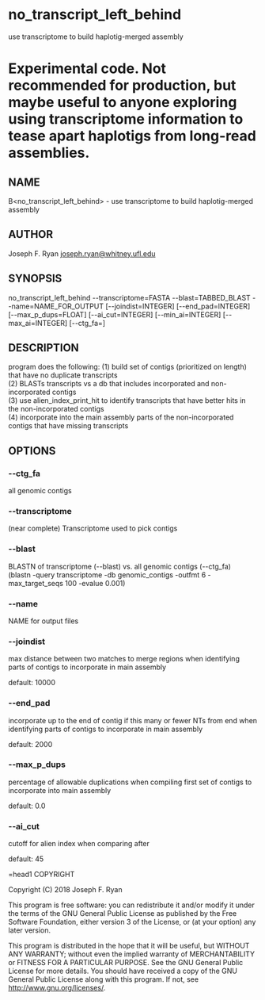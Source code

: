 # no_transcript_left_behind
use transcriptome to build haplotig-merged assembly

# Experimental code. Not recommended for production, but maybe useful to anyone exploring using transcriptome information to tease apart haplotigs from long-read assemblies.

## NAME

B<no_transcript_left_behind> - use transcriptome to build haplotig-merged assembly 

## AUTHOR

Joseph F. Ryan <joseph.ryan@whitney.ufl.edu>

## SYNOPSIS

no_transcript_left_behind --transcriptome=FASTA --blast=TABBED_BLAST --name=NAME_FOR_OUTPUT [--joindist=INTEGER] [--end_pad=INTEGER] [--max_p_dups=FLOAT] [--ai_cut=INTEGER] [--min_ai=INTEGER] [--max_ai=INTEGER] [--ctg_fa=]

## DESCRIPTION

program does the following: 
(1) build set of contigs (prioritized on length) that have no duplicate transcripts  
(2) BLASTs transcripts vs a db that includes incorporated and non-incorporated contigs  
(3) use alien_index_print_hit to identify transcripts that have better hits in the non-incorporated contigs  
(4) incorporate into the main assembly parts of the non-incorporated contigs that have missing transcripts

## OPTIONS

### --ctg_fa

all genomic contigs

### --transcriptome

(near complete) Transcriptome used to pick contigs

### --blast

BLASTN of transcriptome (--blast) vs. all genomic contigs (--ctg_fa)  
(blastn -query transcriptome -db genomic_contigs -outfmt 6 -max_target_seqs 100 -evalue 0.001)

### --name

NAME for output files

### --joindist

max distance between two matches to merge regions 
when identifying parts of contigs to incorporate in main assembly  

default: 10000

### --end_pad

incorporate up to the end of contig if this many or fewer NTs from end
when identifying parts of contigs to incorporate in main assembly  

default: 2000

### --max_p_dups

percentage of allowable duplications when compiling first set of 
contigs to incorporate into main assembly  

default: 0.0

### --ai_cut

cutoff for alien index when comparing after   

default: 45 


=head1 COPYRIGHT

Copyright (C) 2018 Joseph F. Ryan  

This program is free software: you can redistribute it and/or modify
it under the terms of the GNU General Public License as published by
the Free Software Foundation, either version 3 of the License, or
(at your option) any later version.  

This program is distributed in the hope that it will be useful,
but WITHOUT ANY WARRANTY; without even the implied warranty of
MERCHANTABILITY or FITNESS FOR A PARTICULAR PURPOSE.  See the
GNU General Public License for more details.
You should have received a copy of the GNU General Public License
along with this program.  If not, see <http://www.gnu.org/licenses/>.  

